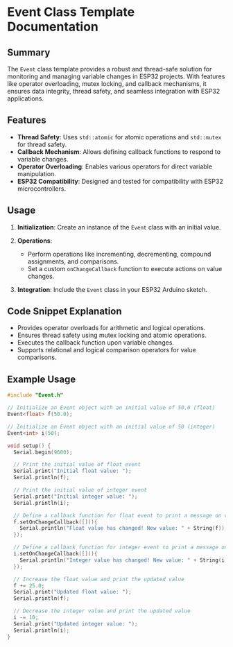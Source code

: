 # Event Class Template Documentation

## Summary
The `Event` class template provides a robust and thread-safe solution for monitoring and managing variable changes in ESP32 projects. With features like operator overloading, mutex locking, and callback mechanisms, it ensures data integrity, thread safety, and seamless integration with ESP32 applications.

## Features
- **Thread Safety**: Uses `std::atomic` for atomic operations and `std::mutex` for thread safety.
- **Callback Mechanism**: Allows defining callback functions to respond to variable changes.
- **Operator Overloading**: Enables various operators for direct variable manipulation.
- **ESP32 Compatibility**: Designed and tested for compatibility with ESP32 microcontrollers.

## Usage
1. **Initialization**: Create an instance of the `Event` class with an initial value.
   
2. **Operations**:
   - Perform operations like incrementing, decrementing, compound assignments, and comparisons.
   - Set a custom `onChangeCallback` function to execute actions on value changes.

3. **Integration**: Include the `Event` class in your ESP32 Arduino sketch.

## Code Snippet Explanation
- Provides operator overloads for arithmetic and logical operations.
- Ensures thread safety using mutex locking and atomic operations.
- Executes the callback function upon variable changes.
- Supports relational and logical comparison operators for value comparisons.

## Example Usage
```cpp
#include "Event.h"

// Initialize an Event object with an initial value of 50.0 (float)
Event<float> f(50.0);

// Initialize an Event object with an initial value of 50 (integer)
Event<int> i(50);

void setup() {
  Serial.begin(9600);

  // Print the initial value of float event
  Serial.print("Initial float value: ");
  Serial.println(f);

  // Print the initial value of integer event
  Serial.print("Initial integer value: ");
  Serial.println(i);

  // Define a callback function for float event to print a message on value change
  f.setOnChangeCallback([](){
    Serial.println("Float value has changed! New value: " + String(f));
  });

  // Define a callback function for integer event to print a message on value change
  i.setOnChangeCallback([](){
    Serial.println("Integer value has changed! New value: " + String(i));
  });

  // Increase the float value and print the updated value
  f += 25.0;
  Serial.print("Updated float value: ");
  Serial.println(f);

  // Decrease the integer value and print the updated value
  i -= 10;
  Serial.print("Updated integer value: ");
  Serial.println(i);
}
